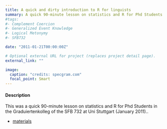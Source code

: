 ```yaml
---
title: A quick and dirty introduction to R for linguists 
summary: A quick 90-minute lesson on statistics and R for Phd Students (Graduiertenkolleg, SFB 732)
#tags:
#- Complement Coercion
#- Generalized Event Knowledge
#- Logical Metonymy
#- SFB732

date: "2011-01-21T00:00:00Z"

# Optional external URL for project (replaces project detail page).
external_link: ""

image:
  caption: "credits: specgram.com"
  focal_point: Smart
---
```


<h4>Description </h4>

This was a quick 90-minute lesson on statistics and R for Phd Students in the Graduiertenkolleg of the SFB 732 at Uni Stuttgart (January 2011)..

- [materials](GK_statistics.zip)